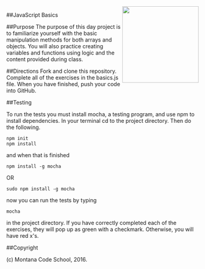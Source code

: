 <img src="http://montanacodeschool.com/wp-content/uploads/2016/08/MCS_LOGO_v1-1.png" width="200" align="right"/>

##JavaScript Basics

##Purpose
The purpose of this day project is to familiarize yourself with the basic manipulation methods for both arrays and objects. You will also practice creating variables and functions using logic and the content provided during class.

##Directions
Fork and clone this repository. Complete all of the exercises in the basics.js file. When you have finished, push your code into GitHub.

##Testing

To run the tests you must install mocha, a testing program, and use npm to install dependencies. In your terminal cd to the project directory. Then do the following.

```
npm init
npm install
```
and when that is finished
```
npm install -g mocha
```
OR
```
sudo npm install -g mocha
```
now you can run the tests by typing
```
mocha
```
in the project directory. If you have correctly completed each of the exercises, they will pop up as green with a checkmark. Otherwise, you will have red x's.

##Copyright

(c) Montana Code School, 2016.
